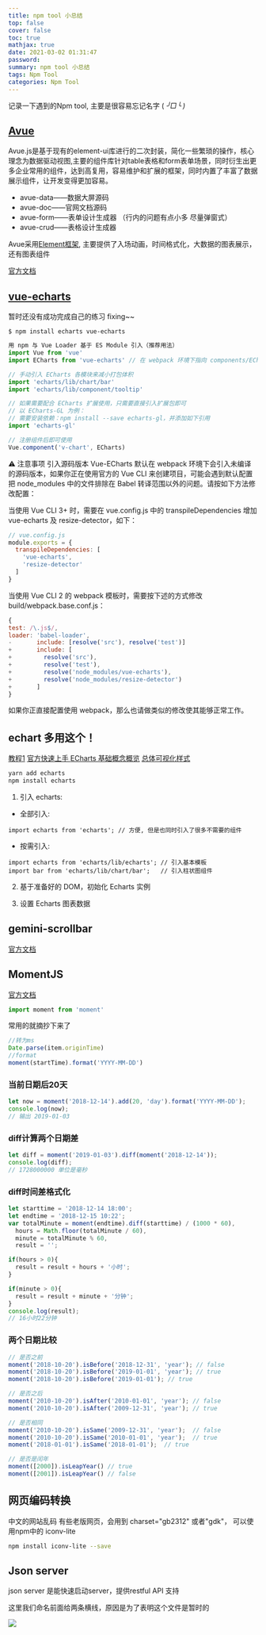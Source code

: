 ```yaml
---
title: npm tool 小总结
top: false
cover: false
toc: true
mathjax: true
date: 2021-03-02 01:31:47
password:
summary: npm tool 小总结
tags: Npm Tool
categories: Npm Tool
---
```


记录一下遇到的Npm tool, 主要是很容易忘记名字 ( _╯□╰ )_

## [Avue](https://avuejs.com/)

Avue.js是基于现有的element-ui库进行的二次封装，简化一些繁琐的操作，核心理念为数据驱动视图,主要的组件库针对table表格和form表单场景，同时衍生出更多企业常用的组件，达到高复用，容易维护和扩展的框架，同时内置了丰富了数据展示组件，让开发变得更加容易。

- avue-data——数据大屏源码
- avue-doc——官网文档源码
- avue-form——表单设计生成器 （行内的问题有点小多 尽量弹窗式）
- avue-crud——表格设计生成器

Avue采用[Element框架](https://element.eleme.cn/#/zh-CN/), 主要提供了入场动画，时间格式化，大数据的图表展示，还有图表组件

[官方文档](https://avuejs.com/doc/installation)

## [vue-echarts](https://ecomfe.github.io/vue-echarts/)

暂时还没有成功完成自己的练习 fixing~~

```
$ npm install echarts vue-echarts
```
```js
用 npm 与 Vue Loader 基于 ES Module 引入（推荐用法）
import Vue from 'vue'
import ECharts from 'vue-echarts' // 在 webpack 环境下指向 components/ECharts.vue

// 手动引入 ECharts 各模块来减小打包体积
import 'echarts/lib/chart/bar'
import 'echarts/lib/component/tooltip'

// 如果需要配合 ECharts 扩展使用，只需要直接引入扩展包即可
// 以 ECharts-GL 为例：
// 需要安装依赖：npm install --save echarts-gl，并添加如下引用
import 'echarts-gl'

// 注册组件后即可使用
Vue.component('v-chart', ECharts)
```
⚠️ 注意事项
引入源码版本
Vue-ECharts 默认在 webpack 环境下会引入未编译的源码版本，如果你正在使用官方的 Vue CLI 来创建项目，可能会遇到默认配置把 node_modules 中的文件排除在 Babel 转译范围以外的问题。请按如下方法修改配置：

当使用 Vue CLI 3+ 时，需要在 vue.config.js 中的 transpileDependencies 增加 vue-echarts 及 resize-detector，如下：
```js
// vue.config.js
module.exports = {
  transpileDependencies: [
    'vue-echarts',
    'resize-detector'
  ]
}
```
当使用 Vue CLI 2 的 webpack 模板时，需要按下述的方式修改 build/webpack.base.conf.js：
```js
{
test: /\.js$/,
loader: 'babel-loader',
-       include: [resolve('src'), resolve('test')]
+       include: [
+         resolve('src'),
+         resolve('test'),
+         resolve('node_modules/vue-echarts'),
+         resolve('node_modules/resize-detector')
+       ]
}
```
如果你正直接配置使用 webpack，那么也请做类似的修改使其能够正常工作。
## echart 多用这个！

[教程1](https://panjiachen.github.io/vue-element-admin-site/zh/guide/advanced/chart.html#demo) [官方快速上手 ](https://echarts.apache.org/zh/tutorial.html#5%20%E5%88%86%E9%92%9F%E4%B8%8A%E6%89%8B%20ECharts)  [ECharts 基础概念概览](https://echarts.apache.org/zh/tutorial.html#ECharts%20%E5%9F%BA%E7%A1%80%E6%A6%82%E5%BF%B5%E6%A6%82%E8%A7%88)    [总体可视化样式](https://echarts.apache.org/examples/zh/index.html)

```sh
yarn add echarts
npm install echarts
```

1. 引入 echarts:

- 全部引入:

```
import echarts from 'echarts'; // 方便, 但是也同时引入了很多不需要的组件
```

- 按需引入:

```
import echarts from 'echarts/lib/echarts'; // 引入基本模板
import bar from 'echarts/lib/chart/bar';   // 引入柱状图组件
```

2. 基于准备好的 DOM，初始化 Echarts 实例

3. 设置 Echarts 图表数据

## gemini-scrollbar

[官方文档](https://noeldelgado.github.io/gemini-scrollbar/)

## MomentJS

[官方文档](https://momentjs.com/)

```js
import moment from 'moment'
```
常用的就摘抄下来了

```js
//转为ms 
Date.parse(item.originTime)
//format
moment(startTime).format('YYYY-MM-DD')
```

### 当前日期后20天

```javascript
let now = moment('2018-12-14').add(20, 'day').format('YYYY-MM-DD');
console.log(now);
// 输出 2019-01-03
```

### diff计算两个日期差

```javascript
let diff = moment('2019-01-03').diff(moment('2018-12-14'));
console.log(diff);
// 1728000000 单位是毫秒
```

### diff时间差格式化

```javascript
let starttime = '2018-12-14 18:00';
let endtime = '2018-12-15 10:22';
var totalMinute = moment(endtime).diff(starttime) / (1000 * 60),
  hours = Math.floor(totalMinute / 60),
  minute = totalMinute % 60,
  result = '';

if(hours > 0){
  result = result + hours + '小时';
}

if(minute > 0){
  result = result + minute + '分钟';
}
console.log(result);
// 16小时22分钟
```

### 两个日期比较

```javascript
// 是否之前
moment('2018-10-20').isBefore('2018-12-31', 'year'); // false
moment('2018-10-20').isBefore('2019-01-01', 'year'); // true
moment('2018-10-20').isBefore('2019-01-01'); // true

// 是否之后
moment('2010-10-20').isAfter('2010-01-01', 'year'); // false
moment('2010-10-20').isAfter('2009-12-31', 'year'); // true

// 是否相同
moment('2010-10-20').isSame('2009-12-31', 'year');  // false
moment('2010-10-20').isSame('2010-01-01', 'year');  // true
moment('2018-01-01').isSame('2018-01-01');  // true

// 是否是闰年
moment([2000]).isLeapYear() // true
moment([2001]).isLeapYear() // false
```

## 网页编码转换
中文的网站乱码
有些老版网页，会用到 charset="gb2312" 或者"gdk"， 可以使用npm中的 iconv-lite
```sh
npm install iconv-lite --save
```

## Json server

json server 是能快速启动server，提供restful API 支持

这里我们命名前面给两条横线，原因是为了表明这个文件是暂时的

![](npm-tool\image-20210625154440848.png)